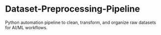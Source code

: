 # Dataset-Preprocessing-Pipeline
Python automation pipeline to clean, transform, and organize raw datasets for AI/ML workflows.
